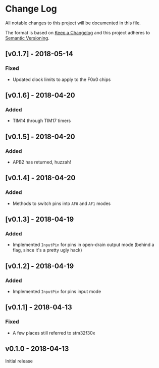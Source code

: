 # Change Log

All notable changes to this project will be documented in this file.

The format is based on [Keep a Changelog](http://keepachangelog.com/)
and this project adheres to [Semantic Versioning](http://semver.org/).

## [v0.1.7] - 2018-05-14

### Fixed

- Updated clock limits to apply to the F0x0 chips

## [v0.1.6] - 2018-04-20

### Added

- TIM14 through TIM17 timers

## [v0.1.5] - 2018-04-20

### Added

- APB2 has returned, huzzah!

## [v0.1.4] - 2018-04-20

### Added

- Methods to switch pins into `AF0` and `AF1` modes

## [v0.1.3] - 2018-04-19

### Added

- Implemented `InputPin` for pins in open-drain output mode (behind a flag, since it's a pretty ugly hack)

## [v0.1.2] - 2018-04-19

### Added

- Implemented `InputPin` for pins input mode

## [v0.1.1] - 2018-04-13

### Fixed

- A few places still referred to stm32f30x

## v0.1.0 - 2018-04-13

Initial release
